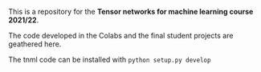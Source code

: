 This is a repository for the **Tensor networks for machine learning course 2021/22**.

The code developed in the Colabs and the final student projects are geathered here.

The tnml code can be installed with ```python setup.py develop```
